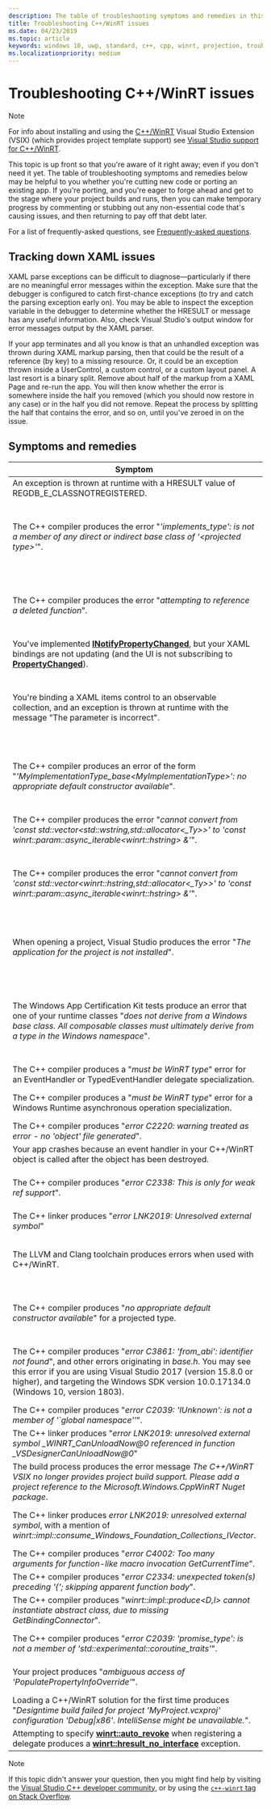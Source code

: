 ```yaml
---
description: The table of troubleshooting symptoms and remedies in this topic may be helpful to you whether you're cutting new code or porting an existing app.
title: Troubleshooting C++/WinRT issues
ms.date: 04/23/2019
ms.topic: article
keywords: windows 10, uwp, standard, c++, cpp, winrt, projection, troubleshooting, HRESULT, error
ms.localizationpriority: medium
---
```


# Troubleshooting C++/WinRT issues

> [!NOTE]
> For info about installing and using the [C++/WinRT](/windows/uwp/cpp-and-winrt-apis/intro-to-using-cpp-with-winrt) Visual Studio Extension (VSIX) (which provides project template support) see [Visual Studio support for C++/WinRT](intro-to-using-cpp-with-winrt.md#visual-studio-support-for-cwinrt-xaml-the-vsix-extension-and-the-nuget-package).

This topic is up front so that you're aware of it right away; even if you don't need it yet. The table of troubleshooting symptoms and remedies below may be helpful to you whether you're cutting new code or porting an existing app. If you're porting, and you're eager to forge ahead and get to the stage where your project builds and runs, then you can make temporary progress by commenting or stubbing out any non-essential code that's causing issues, and then returning to pay off that debt later.

For a list of frequently-asked questions, see [Frequently-asked questions](faq.md).

## Tracking down XAML issues
XAML parse exceptions can be difficult to diagnose&mdash;particularly if there are no meaningful error messages within the exception. Make sure that the debugger is configured to catch first-chance exceptions (to try and catch the parsing exception early on). You may be able to inspect the exception variable in the debugger to determine whether the HRESULT or message has any useful information. Also, check Visual Studio's output window for error messages output by the XAML parser.

If your app terminates and all you know is that an unhandled exception was thrown during XAML markup parsing, then that could be the result of a reference (by key) to a missing resource. Or, it could be an exception thrown inside a UserControl, a custom control, or a custom layout panel. A last resort is a binary split. Remove about half of the markup from a XAML Page and re-run the app. You will then know whether the error is somewhere inside the half you removed (which you should now restore in any case) or in the half you did not remove. Repeat the process by splitting the half that contains the error, and so on, until you've zeroed in on the issue.

## Symptoms and remedies
| Symptom | Remedy |
|---------|--------|
| An exception is thrown at runtime with a HRESULT value of REGDB_E_CLASSNOTREGISTERED. | See [Why am I getting a "class not registered" exception?](faq.md#why-am-i-getting-a-class-not-registered-exception). |
| The C++ compiler produces the error "*'implements_type': is not a member of any direct or indirect base class of '&lt;projected type&gt;'*". | This can happen when you call **make** with the namespace-unqualified name of your implementation type (**MyRuntimeClass**, for example), and you haven't included that type's header. The compiler interprets **MyRuntimeClass** as the projected type. The solution is to include the header for your implementation type (`MyRuntimeClass.h`, for example). |
| The C++ compiler produces the error "*attempting to reference a deleted function*". | This can happen when you call **make** and the implementation type that you pass as the template parameter has an `= delete` default constructor. Edit the implementation type's header file and change `= delete` to `= default`. You can also add a constructor into the IDL for the runtime class. |
| You've implemented [**INotifyPropertyChanged**](/uwp/api/windows.ui.xaml.data.inotifypropertychanged), but your XAML bindings are not updating (and the UI is not subscribing to [**PropertyChanged**](/uwp/api/windows.ui.xaml.data.inotifypropertychanged.PropertyChanged)). | Remember to set `Mode=OneWay` (or TwoWay) on your binding expression in XAML markup. See [XAML controls; bind to a C++/WinRT property](binding-property.md). |
| You're binding a XAML items control to an observable collection, and an exception is thrown at runtime with the message "The parameter is incorrect". | In your IDL and your implementation, declare any observable collection as the type **Windows.Foundation.Collections.IVector<IInspectable>**. But return an object that implements **Windows.Foundation.Collections.IObservableVector<T>**, where T is your element type. See [XAML items controls; bind to a C++/WinRT collection](binding-collection.md).  |
| The C++ compiler produces an error of the form "*'MyImplementationType_base&lt;MyImplementationType&gt;': no appropriate default constructor available*".|This can happen when you have derived from a type that has a non-trivial constructor. Your derived type's constructor needs to pass along the parameters that the base type's constructor needs. For a worked example, see [Deriving from a type that has a non-trivial constructor](author-apis.md#deriving-from-a-type-that-has-a-non-default-constructor).|
| The C++ compiler produces the error "*cannot convert from 'const std::vector&lt;std::wstring,std::allocator&lt;_Ty&gt;&gt;' to 'const winrt::param::async_iterable&lt;winrt::hstring&gt; &'*".|This can happen when you pass a std::vector of std::wstring to a Windows Runtime API that expects a collection. For more info, see [Standard C++ data types and C++/WinRT](std-cpp-data-types.md).|
| The C++ compiler produces the error "*cannot convert from 'const std::vector&lt;winrt::hstring,std::allocator&lt;_Ty&gt;&gt;' to 'const winrt::param::async_iterable&lt;winrt::hstring&gt; &'*".|This can happen when you pass a std::vector of winrt::hstring to an asynchronous Windows Runtime API that expects a collection, and you've neither copied nor moved the vector to the async callee. For more info, see [Standard C++ data types and C++/WinRT](std-cpp-data-types.md).|
| When opening a project, Visual Studio produces the error "*The application for the project is not installed*".|If you haven't already, you need to install **Windows Universal tools for C++ development** from within Visual Studio's **New Project** dialog. If that doesn't resolve the issue, then the project may depend on the C++/WinRT Visual Studio Extension (VSIX) (see [Visual Studio support for C++/WinRT](intro-to-using-cpp-with-winrt.md#visual-studio-support-for-cwinrt-xaml-the-vsix-extension-and-the-nuget-package).|
| The Windows App Certification Kit tests produce an error that one of your runtime classes "*does not derive from a Windows base class. All composable classes must ultimately derive from a type in the Windows namespace*".|Any runtime class (that you declare in your application) that derives from a base class is known as a *composable* class. The ultimate base class of a composable class must be a type originating in a Windows.* namespace; for example, [**Windows.UI.Xaml.DependencyObject**](/uwp/api/windows.ui.xaml.dependencyobject). See [XAML controls; bind to a C++/WinRT property](binding-property.md) for more details.|
| The C++ compiler produces a "*must be WinRT type*" error for an EventHandler or TypedEventHandler delegate specialization.|Consider using **winrt::delegate&lt;...T&gt;** instead. See [Author events in C++/WinRT](author-events.md).|
| The C++ compiler produces a "*must be WinRT type*" error for a Windows Runtime asynchronous operation specialization.|Consider returning a Parallel Patterns Library (PPL) [**task**](https://docs.microsoft.com/cpp/parallel/concrt/reference/task-class) instead. See [Concurrency and asynchronous operations](concurrency.md).|
| The C++ compiler produces "*error C2220: warning treated as error - no 'object' file generated*".|Either correct the warning, or set **C/C++** > **General** > **Treat Warnings As Errors** to **No (/WX-)**.|
| Your app crashes because an event handler in your C++/WinRT object is called after the object has been destroyed.|See [Safely accessing the *this* pointer with an event-handling delegate](weak-references.md#safely-accessing-the-this-pointer-with-an-event-handling-delegate).|
| The C++ compiler produces "*error C2338: This is only for weak ref support*".|You're requesting a weak reference for a type that passed the **winrt::no_weak_ref** marker struct as a template argument to its base class. See [Opting out of weak reference support](weak-references.md#opting-out-of-weak-reference-support).|
| The C++ linker produces "*error LNK2019: Unresolved external symbol*"|See [Why is the linker giving me a "LNK2019: Unresolved external symbol" error?](faq.md#why-is-the-linker-giving-me-a-lnk2019-unresolved-external-symbol-error).|
| The LLVM and Clang toolchain produces errors when used with C++/WinRT.|We don't support the LLVM and Clang toolchain for C++/WinRT, but if you wanted to emulate how we use it internally, then you could try an experiment such as the one described in [Can I use LLVM/Clang to compile with C++/WinRT?](faq.md#can-i-use-llvmclang-to-compile-with-cwinrt).|
| The C++ compiler produces "*no appropriate default constructor available*" for a projected type. | If you're trying to delay the initialization of a runtime class object, or to consume and implement a runtime class in the same project, then you'll need to call the **std::nullptr_t** constructor. For more info, see [Consume APIs with C++/WinRT](consume-apis.md). |
| The C++ compiler produces "*error C3861: 'from_abi': identifier not found*", and other errors originating in *base.h*. You may see this error if you are using Visual Studio 2017 (version 15.8.0 or higher), and targeting the Windows SDK version 10.0.17134.0 (Windows 10, version 1803). | Either target a later (more conformant) version of the Windows SDK, or set project property **C/C++** > **Language** > **Conformance mode: No** (also, if **/permissive-** appears in project property **C/C++** > **Language** > **Command Line** under **Additional Options**, then delete it). |
| The C++ compiler produces "*error C2039: 'IUnknown': is not a member of '\`global namespace''*". | See [How to retarget your C++/WinRT project to a later version of the Windows SDK](news.md#how-to-retarget-your-cwinrt-project-to-a-later-version-of-the-windows-sdk). |
| The C++ linker produces "*error LNK2019: unresolved external symbol _WINRT_CanUnloadNow@0 referenced in function _VSDesignerCanUnloadNow@0*" | See [How to retarget your C++/WinRT project to a later version of the Windows SDK](news.md#how-to-retarget-your-cwinrt-project-to-a-later-version-of-the-windows-sdk). |
| The build process produces the error message *The C++/WinRT VSIX no longer provides project build support.  Please add a project reference to the Microsoft.Windows.CppWinRT Nuget package*. | Install the **Microsoft.Windows.CppWinRT** NuGet package into your project. For details, see [Earlier versions of the VSIX extension](intro-to-using-cpp-with-winrt.md#earlier-versions-of-the-vsix-extension). |
| The C++ linker produces *error LNK2019: unresolved external symbol*, with a mention of *winrt::impl::consume_Windows_Foundation_Collections_IVector*. | As of [C++/WinRT 2.0](news.md#news-and-changes-in-cwinrt-20), If you're using a range-based `for` on a Windows Runtime collection, then you'll now need to `#include <winrt/Windows.Foundation.Collections.h>`. |
| The C++ compiler produces "*error C4002: Too many arguments for function-like macro invocation GetCurrentTime*". | See [How do I resolve ambiguities with GetCurrentTime and/or TRY?](faq.md#how-do-i-resolve-ambiguities-with-getcurrenttime-andor-try). |
| The C++ compiler produces "*error C2334: unexpected token(s) preceding '{'; skipping apparent function body*". | See [How do I resolve ambiguities with GetCurrentTime and/or TRY?](faq.md#how-do-i-resolve-ambiguities-with-getcurrenttime-andor-try). |
| The C++ compiler produces "*winrt::impl::produce&lt;D,I&gt; cannot instantiate abstract class, due to missing GetBindingConnector*". | You need to `#include <winrt/Windows.UI.Xaml.Markup.h>`. |
| The C++ compiler produces "*error C2039:  'promise_type': is not a member of 'std::experimental::coroutine_traits<void>'*". | Your coroutine needs to return either an asynchronous operation object, or **winrt::fire_and_forget**. See [Concurrency and asynchronous operations](concurrency.md). |
| Your project produces "*ambiguous access of 'PopulatePropertyInfoOverride'*". | This error can occur when you declare one base class in your IDL and a different base class in your XAML markup. |
| Loading a C++/WinRT solution for the first time produces "*Designtime build failed for project 'MyProject.vcxproj' configuration 'Debug\|x86'. IntelliSense might be unavailable.*". | This IntelliSense issue will resolve after you build for the first time. |
| Attempting to specify [**winrt::auto_revoke**](/uwp/cpp-ref-for-winrt/auto-revoke-t) when registering a delegate produces a [**winrt::hresult_no_interface**](/uwp/cpp-ref-for-winrt/error-handling/hresult-no-interface) exception. | See [If your auto-revoke delegate fails to register](handle-events.md#if-your-auto-revoke-delegate-fails-to-register). |

> [!NOTE]
> If this topic didn't answer your question, then you might find help by visiting the [Visual Studio C++ developer community](https://developercommunity.visualstudio.com/spaces/62/index.html), or by using the [`c++-winrt` tag on Stack Overflow](https://stackoverflow.com/questions/tagged/c%2b%2b-winrt).
